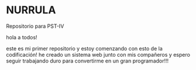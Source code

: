 # NURRULA
Repositorio para PST-IV

hola a todos!

este es mi primer repositorio y estoy comenzando con esto de la codificación!
he creado un sistema web junto con mis compañeros y espero seguir trabajando duro para convertirme en un gran programador!!!
